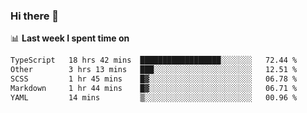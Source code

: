 ### Hi there 👋

<!--
**DBvc/DBvc** is a ✨ _special_ ✨ repository because its `README.md` (this file) appears on your GitHub profile.

Here are some ideas to get you started:

- 🔭 I’m currently working on ...
- 🌱 I’m currently learning ...
- 👯 I’m looking to collaborate on ...
- 🤔 I’m looking for help with ...
- 💬 Ask me about ...
- 📫 How to reach me: ...
- 😄 Pronouns: ...
- ⚡ Fun fact: ...
-->

📊 **Last week I spent time on**
<!--START_SECTION:waka-->

```txt
TypeScript   18 hrs 42 mins  ██████████████████░░░░░░░   72.44 %
Other        3 hrs 13 mins   ███░░░░░░░░░░░░░░░░░░░░░░   12.51 %
SCSS         1 hr 45 mins    █▓░░░░░░░░░░░░░░░░░░░░░░░   06.78 %
Markdown     1 hr 44 mins    █▓░░░░░░░░░░░░░░░░░░░░░░░   06.71 %
YAML         14 mins         ▒░░░░░░░░░░░░░░░░░░░░░░░░   00.96 %
```

<!--END_SECTION:waka-->
